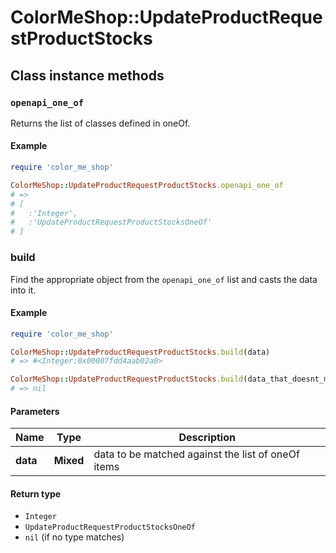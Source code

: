 # ColorMeShop::UpdateProductRequestProductStocks

## Class instance methods

### `openapi_one_of`

Returns the list of classes defined in oneOf.

#### Example

```ruby
require 'color_me_shop'

ColorMeShop::UpdateProductRequestProductStocks.openapi_one_of
# =>
# [
#   :'Integer',
#   :'UpdateProductRequestProductStocksOneOf'
# ]
```

### build

Find the appropriate object from the `openapi_one_of` list and casts the data into it.

#### Example

```ruby
require 'color_me_shop'

ColorMeShop::UpdateProductRequestProductStocks.build(data)
# => #<Integer:0x00007fdd4aab02a0>

ColorMeShop::UpdateProductRequestProductStocks.build(data_that_doesnt_match)
# => nil
```

#### Parameters

| Name | Type | Description |
| ---- | ---- | ----------- |
| **data** | **Mixed** | data to be matched against the list of oneOf items |

#### Return type

- `Integer`
- `UpdateProductRequestProductStocksOneOf`
- `nil` (if no type matches)

